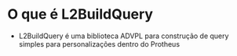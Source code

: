 # O que é L2BuildQuery
- L2BuildQuery é uma biblioteca ADVPL para construção de query simples para personalizações dentro do Protheus 
